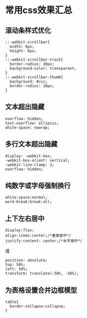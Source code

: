 # 常用css效果汇总
## 滚动条样式优化
```
::-webkit-scrollbar{
  width: 6px;
  height: 6px;
}
::-webkit-scrollbar-track{
  border-radius: 20px;
  background-color: transparent;
}
::-webkit-scrollbar-thumb{
  background: #ccc;
  border-radius: 10px;
}
```
## 文本超出隐藏
```
overflow: hidden;
text-overflow: ellipsis;
white-space: nowrap;
```
## 多行文本超出隐藏
```
display: -webkit-box;
-webkit-box-orient: vertical;
-webkit-line-clamp: 3;
overflow: hidden;
```
## 纯数字或字母强制换行
```
white-space:normal; 
word-break:break-all;
```
## 上下左右居中
```
display:flex;
align-items:center;/*垂直居中*/
justify-content: center;/*水平居中*/
```
或   
```
position: absolute;
top: 50%;
left: 50%;
transform: translate(-50%, -50%);
```

## 为表格设置合并边框模型
```
table{
  border-collapse:collapse;
}
```
